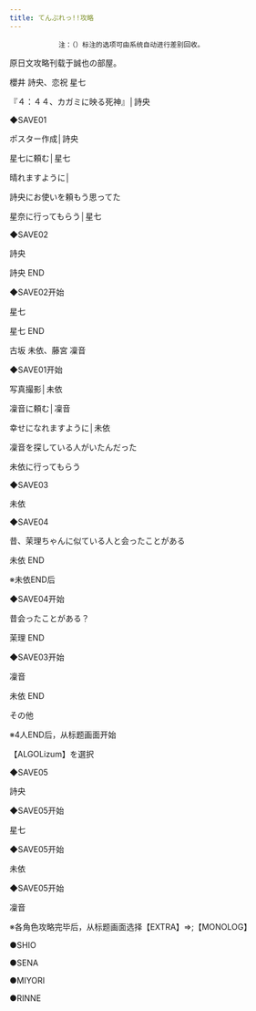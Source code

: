```yaml
---
title: てんぷれっ!!攻略
---
```


                注：（）标注的选项可由系统自动进行差别回收。

原日文攻略刊载于誠也の部屋。



櫻井 詩央、恋祝 星七



『４：４４、カガミに映る死神』│詩央

◆SAVE01

ポスター作成│詩央

星七に頼む│星七

晴れますように│

詩央にお使いを頼もう思ってた

星奈に行ってもらう│星七

◆SAVE02

詩央



詩央 END



◆SAVE02开始

星七



星七 END



古坂 未依、藤宮 凜音



◆SAVE01开始

写真撮影│未依

凜音に頼む│凜音

幸せになれますように│未依

凜音を探している人がいたんだった

未依に行ってもらう

◆SAVE03

未依

◆SAVE04

昔、茉理ちゃんに似ている人と会ったことがある



未依 END



※未依END后

◆SAVE04开始

昔会ったことがある？



茉理 END



◆SAVE03开始

凜音



未依 END



その他



※4人END后，从标题画面开始

【ALGOLizum】を選択

◆SAVE05

詩央



◆SAVE05开始

星七



◆SAVE05开始

未依



◆SAVE05开始

凜音



※各角色攻略完毕后，从标题画面选择【EXTRA】⇒;【MONOLOG】

●SHIO

●SENA

●MIYORI

●RINNE


              
